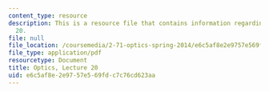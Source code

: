 ```yaml
---
content_type: resource
description: This is a resource file that contains information regarding optics lecture
  20.
file: null
file_location: /coursemedia/2-71-optics-spring-2014/e6c5af8e2e9757e569fdc7c76cd623aa_MIT2_71S14_lec20_notes.pdf
file_type: application/pdf
resourcetype: Document
title: Optics, Lecture 20
uid: e6c5af8e-2e97-57e5-69fd-c7c76cd623aa
---
```

